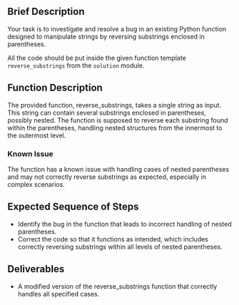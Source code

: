 ## Brief Description
Your task is to investigate and resolve a bug in an existing Python function designed to manipulate strings by reversing substrings enclosed in parentheses. 

All the code should be put inside the given function template `reverse_substrings` from the `solution` module.

## Function Description
The provided function, reverse_substrings, takes a single string as input. This string can contain several substrings enclosed in parentheses, possibly nested. The function is supposed to reverse each substring found within the parentheses, handling nested structures from the innermost to the outermost level.

### Known Issue
The function has a known issue with handling cases of nested parentheses and may not correctly reverse substrings as expected, especially in complex scenarios.

## Expected Sequence of Steps

- Identify the bug in the function that leads to incorrect handling of nested parentheses.
- Correct the code so that it functions as intended, which includes correctly reversing substrings within all levels of nested parentheses.

## Deliverables
- A modified version of the reverse_substrings function that correctly handles all specified cases.